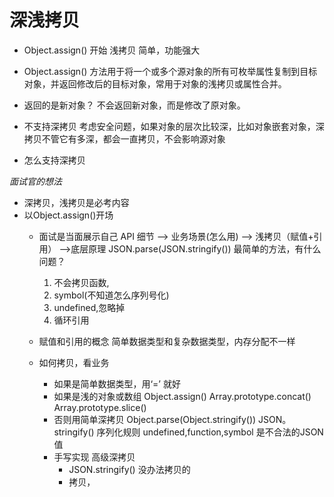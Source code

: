 # 深浅拷贝

- Object.assign() 开始
  浅拷贝 简单，功能强大

- Object.assign() 方法用于将一个或多个源对象的所有可枚举属性复制到目标对象，并返回修改后的目标对象，常用于对象的浅拷贝或属性合并。

- 返回的是新对象？
  不会返回新对象，而是修改了原对象。

- 不支持深拷贝
  考虑安全问题，如果对象的层次比较深，比如对象嵌套对象，深拷贝不管它有多深，都会一直拷贝，不会影响源对象
- 怎么支持深拷贝

*面试官的想法*
- 深拷贝，浅拷贝是必考内容
- 以Object.assign()开场
  - 面试是当面展示自己
    API 细节 --> 业务场景(怎么用) --> 浅拷贝（赋值+引用） -->底层原理
    JSON.parse(JSON.stringify()) 最简单的方法，有什么问题？
    1. 不会拷贝函数,
    2. symbol(不知道怎么序列号化)
    3. undefined,忽略掉
    4. 循环引用

  - 赋值和引用的概念
      简单数据类型和复杂数据类型，内存分配不一样

  - 如何拷贝，看业务
    - 如果是简单数据类型，用‘=’ 就好
    - 如果是浅的对象或数组
      Object.assign()
      Array.prototype.concat()
      Array.prototype.slice()
    - 否则用简单深拷贝 Object.parse(Object.stringify())
        JSON。stringify() 序列化规则
        undefined,function,symbol 是不合法的JSON值
    - 手写实现 高级深拷贝
      - JSON.stringify() 没办法拷贝的
      - 拷贝，
  